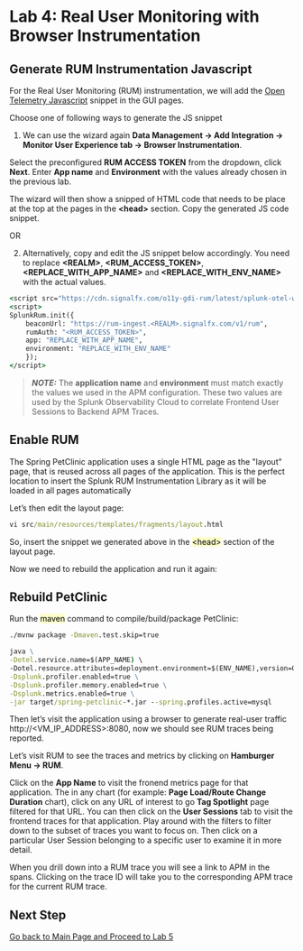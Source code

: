 # Lab 4: Real User Monitoring with Browser Instrumentation

## Generate RUM Instrumentation Javascript 

For the Real User Monitoring (RUM) instrumentation, we will add
the [Open Telemetry Javascript](https://github.com/signalfx/splunk-otel-js-web) snippet in the GUI pages. 

Choose one of following ways to generate the JS snippet

1. We can use the wizard again **Data Management → Add Integration → Monitor User Experience tab → Browser Instrumentation**.

Select the preconfigured **RUM ACCESS TOKEN** from the dropdown, click **Next**. Enter **App name** and **Environment** with the values already chosen in the previous lab.

The wizard will then show a snipped of HTML code that needs to be place at the top at the pages in the **&lt;head&gt;** section. 
Copy the generated JS code snippet.

OR

2. Alternatively, copy and edit the JS snippet below accordingly. You need to
replace **&lt;REALM&gt;**, **&lt;RUM_ACCESS_TOKEN&gt;**, **&lt;REPLACE_WITH_APP_NAME&gt;** and **&lt;REPLACE_WITH_ENV_NAME&gt;** with the actual values.

```cmd
<script src="https://cdn.signalfx.com/o11y-gdi-rum/latest/splunk-otel-web.js" crossorigin="anonymous"></script>
<script>
SplunkRum.init({
    beaconUrl: "https://rum-ingest.<REALM>.signalfx.com/v1/rum",
    rumAuth: "<RUM_ACCESS_TOKEN>",
    app: "REPLACE_WITH_APP_NAME",
    environment: "REPLACE_WITH_ENV_NAME"
    });
</script>
```

> **_NOTE:_**  The **application name** and **environment** must match exactly the values we used in the APM configuration. 
> These two values are used by the Splunk Observability Cloud to correlate Frontend User Sessions to Backend APM Traces.

## Enable RUM

The Spring PetClinic application uses a single HTML page as the "layout" page, that is reused across all pages of the
application. This is the perfect location to insert the Splunk RUM Instrumentation Library as it will be loaded in all
pages automatically

Let’s then edit the layout page:

```cmd
vi src/main/resources/templates/fragments/layout.html
```

So, insert the snippet we generated above in the <mark style="background-color: #FDFDC9">&lt;head&gt;</mark> section of the layout page. 

Now we need to rebuild the application and run it again:

## Rebuild PetClinic

Run the <mark style="background-color: #FDFDC9">maven</mark> command to compile/build/package PetClinic:

```cmd
./mvnw package -Dmaven.test.skip=true
```

```cmd
java \
-Dotel.service.name=$(APP_NAME) \
-Dotel.resource.attributes=deployment.environment=$(ENV_NAME),version=0.314 \
-Dsplunk.profiler.enabled=true \
-Dsplunk.profiler.memory.enabled=true \
-Dsplunk.metrics.enabled=true \
-jar target/spring-petclinic-*.jar --spring.profiles.active=mysql
```

Then let’s visit the application using a browser to generate real-user traffic http://&lt;VM_IP_ADDRESS&gt;:8080, now we
should see RUM traces being reported.

Let’s visit RUM to see the traces and metrics by clicking on **Hamburger Menu → RUM**.

Click on the **App Name** to visit the fronend metrics page for that application. The in any chart (for example: **Page Load/Route Change Duration** chart), click on any URL of interest to go **Tag Spotlight** page filtered for that URL. You can then click on the **User Sessions** tab to visit the frontend traces for that application. Play around with the filters to filter down to the subset of traces you want to focus on. Then click on a particular User Session belonging to a specific user to examine it in more detail.

When you drill down into a RUM trace you will see a link to APM in the spans. Clicking on the trace ID will take you to
the corresponding APM trace for the current RUM trace.

## Next Step

[Go back to Main Page and Proceed to Lab 5](README.md)